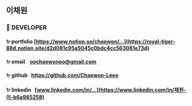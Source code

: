 ## 이채원

### 🌱 DEVELOPER

#### ✨ **portfolio** [https://www.notion.so/chaewon/...](https://royal-tiger-88d.notion.site/d2d081c95a5045c0bdc4cc563081e73d)

#### ✨ **email** &nbsp;&nbsp;&nbsp;oochaewonoo@gmail.com

#### ✨ **github** &nbsp;&nbsp;https://github.com/Chaewon-Leee

#### ✨ **linkedin** &nbsp;&nbsp;[www.linkedin.com/in/...](https://www.linkedin.com/in/채원-이-b6a985258)

<br/>
